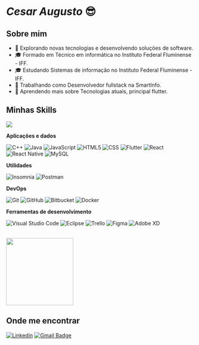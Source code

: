 # ___Cesar Augusto___ 😎
 
## Sobre mim

- 🤔 Explorando novas tecnologias e desenvolvendo soluções de software.
- 🎓 Formado em Técnico em informática no Instituto  Federal Fluminense - IFF.
- 🎓 Estudando Sistemas de informação no Instituto  Federal Fluminense - IFF.
- 💼 Trabalhando como Desenvolvedor fullstack na SmartInfo.
- 🌱 Aprendendo mais sobre Tecnologias atuais, principal flutter.

## Minhas Skills

<img src="https://cdn.jsdelivr.net/gh/devicons/devicon@latest/icons/adonisjs/adonisjs-original.svg" />
<i class="devicon-adonisjs-original"></i>

**Aplicações e dados**

![C++](https://img.shields.io/badge/-C++-333333?style=flat&logo=C%2B%2B&logoColor=00599C)
![Java](https://img.shields.io/badge/-Java-333333?style=flat&logo=Java&logoColor=007396)
![JavaScript](https://img.shields.io/badge/-JavaScript-333333?style=flat&logo=javascript)
![HTML5](https://img.shields.io/badge/-HTML5-333333?style=flat&logo=HTML5)
![CSS](https://img.shields.io/badge/-CSS-333333?style=flat&logo=CSS3&logoColor=1572B6)
![Flutter](https://img.shields.io/badge/-Flutter-333333?style=flat&logo=Flutter)
![React](https://img.shields.io/badge/-React-333333?style=flat&logo=react)
![React Native](https://img.shields.io/badge/-React%20Native-333333?style=flat&logo=react)
![MySQL](https://img.shields.io/badge/-MySQL-333333?style=flat&logo=mysql)

**Utilidades**

![Insomnia](https://img.shields.io/badge/-Insomnia-333333?style=flat&logo=insomnia)
![Postman](https://img.shields.io/badge/-Postman-333333?style=flat&logo=postman)

**DevOps**

![Git](https://img.shields.io/badge/-Git-333333?style=flat&logo=git)
![GitHub](https://img.shields.io/badge/-GitHub-333333?style=flat&logo=github)
![Bitbucket](https://img.shields.io/badge/-Bitbucket-333333?style=flat&logo=bitbucket)
![Docker](https://img.shields.io/badge/-Docker-333333?style=flat&logo=docker)

**Ferramentas de desenvolvimento**

![Visual Studio Code](https://img.shields.io/badge/-Visual%20Studio%20Code-333333?style=flat&logo=visual-studio-code&logoColor=007ACC)
![Eclipse](https://img.shields.io/badge/-Eclipse-333333?style=flat&logo=eclipse-ide&logoColor=2C2255)
![Trello](https://img.shields.io/badge/-Trello-333333?style=flat&logo=trello&logoColor=007ACC)
![Figma](https://img.shields.io/badge/-Figma-333333?style=flat&logo=figma&logoColor=007ACC)
![Adobe XD](https://img.shields.io/badge/-Adobe%20XD-333333?style=flat&logo=adobe-xd&logoColor=007ACC)

<br/>

<a href="https://github.com/cesarblessed" title="Perfil do cesar">
  <img height="180em" src="https://github-readme-stats.vercel.app/api?username=cesarblessed&theme=dracula&show_icons=true" />
</a>

## Onde me encontrar

[![Linkedin](https://img.shields.io/badge/-cesarblessed-blue?style=flat-square&logo=Linkedin&logoColor=white&link=https://www.linkedin.com/in/cesar-de-paula-ct/)](https://www.linkedin.com/in/cesar-de-paula-ct/)
[![Gmail Badge](https://img.shields.io/badge/-cesardepaula80@gmail.com-006bed?style=flat-square&logo=Gmail&logoColor=white&link=mailto:cesardepaula80@gmail.com)](mailto:cesardepaula80@gmail.com)

